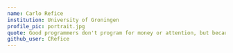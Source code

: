 ```yaml
---
name: Carlo Refice
institution: University of Groningen
profile_pic: portrait.jpg
quote: Good programmers don't program for money or attention, but because it is fun. -Linus Torvalds
github_user: CRefice
---
```

